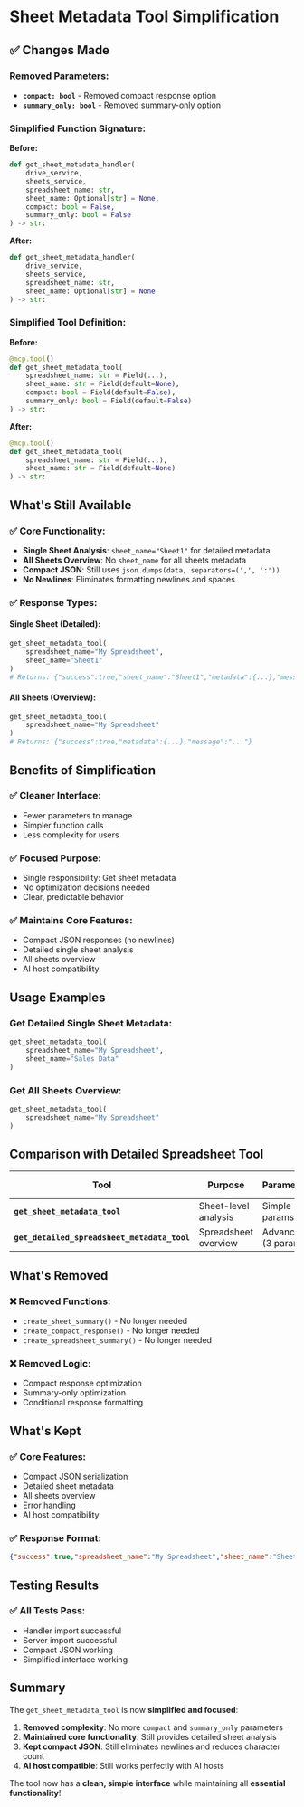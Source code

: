 # Sheet Metadata Tool Simplification

## **✅ Changes Made**

### **Removed Parameters:**
- **`compact: bool`** - Removed compact response option
- **`summary_only: bool`** - Removed summary-only option

### **Simplified Function Signature:**

**Before:**
```python
def get_sheet_metadata_handler(
    drive_service,
    sheets_service,
    spreadsheet_name: str,
    sheet_name: Optional[str] = None,
    compact: bool = False,
    summary_only: bool = False
) -> str:
```

**After:**
```python
def get_sheet_metadata_handler(
    drive_service,
    sheets_service,
    spreadsheet_name: str,
    sheet_name: Optional[str] = None
) -> str:
```

### **Simplified Tool Definition:**

**Before:**
```python
@mcp.tool()
def get_sheet_metadata_tool(
    spreadsheet_name: str = Field(...),
    sheet_name: str = Field(default=None),
    compact: bool = Field(default=False),
    summary_only: bool = Field(default=False)
) -> str:
```

**After:**
```python
@mcp.tool()
def get_sheet_metadata_tool(
    spreadsheet_name: str = Field(...),
    sheet_name: str = Field(default=None)
) -> str:
```

## **What's Still Available**

### **✅ Core Functionality:**
- **Single Sheet Analysis**: `sheet_name="Sheet1"` for detailed metadata
- **All Sheets Overview**: No `sheet_name` for all sheets metadata
- **Compact JSON**: Still uses `json.dumps(data, separators=(',', ':'))`
- **No Newlines**: Eliminates formatting newlines and spaces

### **✅ Response Types:**

#### **Single Sheet (Detailed):**
```python
get_sheet_metadata_tool(
    spreadsheet_name="My Spreadsheet",
    sheet_name="Sheet1"
)
# Returns: {"success":true,"sheet_name":"Sheet1","metadata":{...},"message":"..."}
```

#### **All Sheets (Overview):**
```python
get_sheet_metadata_tool(
    spreadsheet_name="My Spreadsheet"
)
# Returns: {"success":true,"metadata":{...},"message":"..."}
```

## **Benefits of Simplification**

### **✅ Cleaner Interface:**
- Fewer parameters to manage
- Simpler function calls
- Less complexity for users

### **✅ Focused Purpose:**
- Single responsibility: Get sheet metadata
- No optimization decisions needed
- Clear, predictable behavior

### **✅ Maintains Core Features:**
- Compact JSON responses (no newlines)
- Detailed single sheet analysis
- All sheets overview
- AI host compatibility

## **Usage Examples**

### **Get Detailed Single Sheet Metadata:**
```python
get_sheet_metadata_tool(
    spreadsheet_name="My Spreadsheet",
    sheet_name="Sales Data"
)
```

### **Get All Sheets Overview:**
```python
get_sheet_metadata_tool(
    spreadsheet_name="My Spreadsheet"
)
```

## **Comparison with Detailed Spreadsheet Tool**

| Tool | Purpose | Parameters | Response Size |
|------|---------|------------|---------------|
| **`get_sheet_metadata_tool`** | Sheet-level analysis | Simple (2 params) | Standard |
| **`get_detailed_spreadsheet_metadata_tool`** | Spreadsheet overview | Advanced (3 params) | Optimized |

## **What's Removed**

### **❌ Removed Functions:**
- `create_sheet_summary()` - No longer needed
- `create_compact_response()` - No longer needed
- `create_spreadsheet_summary()` - No longer needed

### **❌ Removed Logic:**
- Compact response optimization
- Summary-only optimization
- Conditional response formatting

## **What's Kept**

### **✅ Core Features:**
- Compact JSON serialization
- Detailed sheet metadata
- All sheets overview
- Error handling
- AI host compatibility

### **✅ Response Format:**
```json
{"success":true,"spreadsheet_name":"My Spreadsheet","sheet_name":"Sheet1","metadata":{...},"message":"Successfully retrieved detailed metadata for sheet 'Sheet1' in 'My Spreadsheet'"}
```

## **Testing Results**

### **✅ All Tests Pass:**
- Handler import successful
- Server import successful
- Compact JSON working
- Simplified interface working

## **Summary**

The `get_sheet_metadata_tool` is now **simplified and focused**:

1. **Removed complexity**: No more `compact` and `summary_only` parameters
2. **Maintained core functionality**: Still provides detailed sheet analysis
3. **Kept compact JSON**: Still eliminates newlines and reduces character count
4. **AI host compatible**: Still works perfectly with AI hosts

The tool now has a **clean, simple interface** while maintaining all **essential functionality**! 